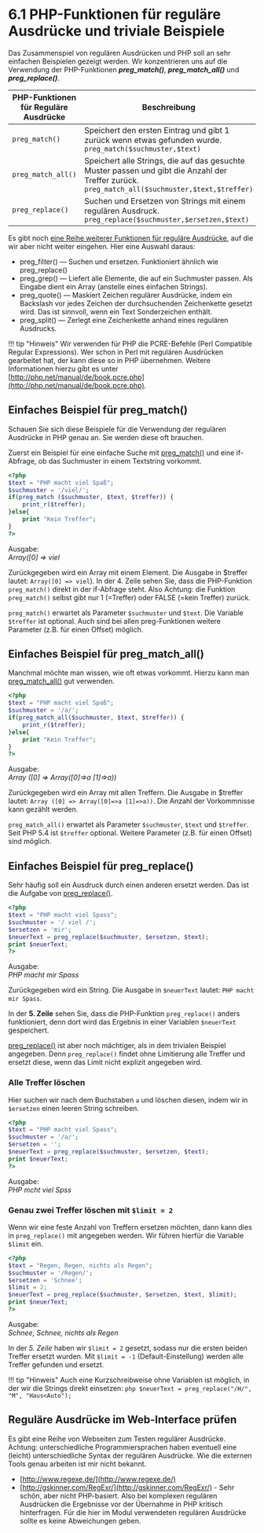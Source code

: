 # 6.1 PHP-Funktionen für reguläre Ausdrücke und triviale Beispiele

Das Zusammenspiel von regulären Ausdrücken und PHP soll an sehr einfachen Beispielen gezeigt werden. Wir konzentrieren uns auf die 
Verwendung der PHP-Funktionen ***preg_match()***, ***preg_match_all()*** und ***preg_replace()***.



| PHP-Funktionen für Reguläre Ausdrücke           | Beschreibung |
| ----------------------- | ------------ |
| `preg_match()`          | Speichert den ersten Eintrag und gibt 1 zurück wenn etwas gefunden wurde. `preg_match($suchmuster,$text)` |
| `preg_match_all()`      | Speichert alle Strings, die auf das gesuchte Muster passen und gibt die Anzahl der Treffer zurück. `preg_match_all($suchmuster,$text,$treffer)` |
| `preg_replace()`        | Suchen und Ersetzen von Strings mit einem regulären Ausdruck. `preg_replace($suchmuster,$ersetzen,$text)` |


Es gibt noch [eine Reihe weiterer Funktionen für reguläre Ausdrücke](http://de.php.net/manual/de/ref.pcre.php), auf die wir aber nicht weiter eingehen. Hier eine Auswahl daraus:

* preg_filter() — Suchen und ersetzen. Funktioniert ähnlich wie preg_replace()
* preg_grep() — Liefert alle Elemente, die auf ein Suchmuster passen. Als Eingabe dient ein Array (anstelle eines einfachen Strings).
* preg_quote() — Maskiert Zeichen regulärer Ausdrücke, indem ein Backslash vor jedes Zeichen der durchsuchenden Zeichenkette gesetzt wird. Das ist sinnvoll, wenn ein Text Sonderzeichen enthält.
* preg_split() — Zerlegt eine Zeichenkette anhand eines regulären Ausdrucks.

!!! tip "Hinweis"
    Wir verwenden für PHP die PCRE-Befehle (Perl Compatible Regular Expressions). Wer schon in Perl mit regulären Ausdrücken gearbeitet hat, der kann diese so in PHP übernehmen. Weitere Informationen hierzu gibt es unter [http://php.net/manual/de/book.pcre.php](http://php.net/manual/de/book.pcre.php).


## Einfaches Beispiel für preg_match()

Schauen Sie sich diese Beispiele für die Verwendung der regulären Ausdrücke in PHP genau an. Sie werden diese oft brauchen.

Zuerst ein Beispiel für eine einfache Suche mit [preg_match()](http://php.net/manual/de/function.preg-match.php) und eine if-Abfrage, ob das Suchmuster in einem Textstring vorkommt.


```php linenums="1"
<?php
$text = "PHP macht viel Spaß";
$suchmuster = '/viel/';
if(preg_match ($suchmuster, $text, $treffer)) {
    print_r($treffer);
}else{
    print "Kein Treffer";
}
?>
```

Ausgabe:<br>
*Array([0] => viel*

Zurückgegeben wird ein Array mit einem Element. Die Ausgabe in $treffer lautet: `Array([0] => viel`). In der 4. Zeile sehen Sie, dass die PHP-Funktion `preg_match()` direkt in der if-Abfrage steht. Also Achtung: die Funktion `preg_match()` selbst gibt nur 1 (=Treffer) oder FALSE (=kein Treffer) zurück.

`preg_match()` erwartet als Parameter `$suchmuster` und `$text`. Die Variable `$treffer` ist optional. Auch sind bei allen preg-Funktionen weitere Parameter (z.B. für einen Offset) möglich.

## Einfaches Beispiel für preg_match_all()

Manchmal möchte man wissen, wie oft etwas vorkommt. Hierzu kann man [preg_match_all()](http://php.net/manual/de/function.preg-match-all.php) gut verwenden.

```php linenums="1"
<?php
$text = "PHP macht viel Spaß";
$suchmuster = '/a/';
if(preg_match_all($suchmuster, $text, $treffer)) {
    print_r($treffer);
}else{
    print "Kein Treffer";
}
?>
```
Ausgabe:<br>
*Array ([0] => Array([0]=>a [1]=>a))*

Zurückgegeben wird ein Array mit allen Treffern. Die Ausgabe in $treffer lautet: `Array ([0] => Array([0]=>a [1]=>a))`. Die Anzahl der Vorkommnisse kann gezählt werden.

`preg_match_all()` erwartet als Parameter `$suchmuster`, `$text` und `$treffer`. Seit PHP 5.4 ist `$treffer` optional. Weitere Parameter (z.B. für einen Offset) sind möglich.

## Einfaches Beispiel für preg_replace()

Sehr häufig soll ein Ausdruck durch einen anderen ersetzt werden. Das ist die Aufgabe von [preg_replace()](http://php.net/manual/de/function.preg-replace.php).

```php linenums="1"
<?php
$text = "PHP macht viel Spass";
$suchmuster = '/ viel /';
$ersetzen = 'mir';
$neuerText = preg_replace($suchmuster, $ersetzen, $text);
print $neuerText;
?>
```

Ausgabe:<br>
*PHP macht mir Spass*

Zurückgegeben wird ein String. Die Ausgabe in `$neuerText` lautet: `PHP macht mir Spass`. 

In der **5. Zeile** sehen Sie, dass die PHP-Funktion `preg_replace()` anders funktioniert, denn dort wird das Ergebnis in einer Variablen `$neuerText` gespeichert.

[preg_replace()](http://php.net/manual/de/function.preg-replace.php) ist aber noch mächtiger, als in dem trivialen Beispiel angegeben. Denn `preg_replace()` findet ohne Limitierung alle Treffer und ersetzt diese, wenn das Limit nicht explizit angegeben wird.


### Alle Treffer löschen

Hier suchen wir nach dem Buchstaben `a` und löschen diesen, indem wir in `$ersetzen` einen leeren String schreiben. 

```php linenums="1"
<?php
$text = "PHP macht viel Spass";
$suchmuster = '/a/';
$ersetzen = '';
$neuerText = preg_replace($suchmuster, $ersetzen, $text);
print $neuerText;
?>
```

Ausgabe:<br>
*PHP mcht viel Spss*

### Genau zwei Treffer löschen mit `$limit = 2`

Wenn wir eine feste Anzahl von Treffern ersetzen möchten, dann kann dies in `preg_replace()` mit angegeben werden. Wir führen hierfür die Variable `$limit` ein.

```php linenums="1"
<?php
$text = "Regen, Regen, nichts als Regen";
$suchmuster = '/Regen/';
$ersetzen = 'Schnee';
$limit = 2;
$neuerText = preg_replace($suchmuster, $ersetzen, $text, $limit);
print $neuerText;
?>
```

Ausgabe:<br>
*Schnee, Schnee, nichts als Regen*

In der *5. Zeile* haben wir `$limit = 2` gesetzt, sodass nur die ersten beiden Treffer ersetzt wurden. Mit `$limit = -1` (Default-Einstellung) werden alle Treffer gefunden und ersetzt.

!!! tip "Hinweis"
    Auch eine Kurzschreibweise ohne Variablen ist möglich, in der wir die Strings direkt einsetzen:
    ```php
    $neuerText = preg_replace("/H/", "M", "Haus<Auto");
    ```

## Reguläre Ausdrücke im Web-Interface prüfen

Es gibt eine Reihe von Webseiten zum Testen regulärer Ausdrücke. Achtung: unterschiedliche Programmiersprachen haben eventuell eine (leicht) unterschiedliche Syntax der regulären Ausdrücke. Wie die externen Tools genau arbeiten ist mir nicht bekannt.

- [http://www.regexe.de/](http://www.regexe.de/)
- [http://gskinner.com/RegExr/](http://gskinner.com/RegExr/) - Sehr schön, aber nicht PHP-basiert. Also bei komplexen regulären Ausdrücken die Ergebnisse vor der Übernahme in PHP kritisch hinterfragen. Für die hier im Modul verwendeten regulären Ausdrücke sollte es keine Abweichungen geben.

